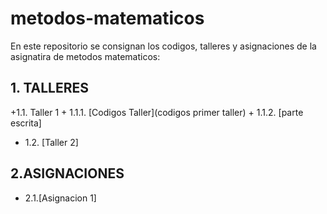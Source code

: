# metodos-matematicos
En este repositorio se consignan los codigos, talleres y asignaciones de la asignatira de metodos matematicos:
## 1. TALLERES
   +1.1. Taller 1
     + 1.1.1. [Codigos Taller](codigos primer taller)
     + 1.1.2. [parte escrita]
  + 1.2. [Taller 2]
## 2.ASIGNACIONES
  + 2.1.[Asignacion 1]
